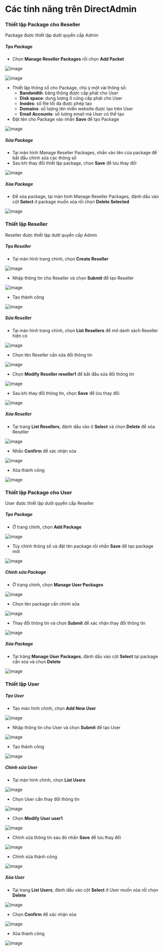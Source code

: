 # Các tính năng trên DirectAdmin
### Thiết lập Package cho Reseller
Package được thiết lập dưới quyền cấp Admin
##### Tạo Package
- Chọn **Manage Reseller Packages** rồi chọn **Add Packet** 

![image](./image/DA%201.png)

![image](./image/DA%202.png)

- Thiết lập thông số cho Package, chú ý một vài thông số:
    - **Bandwidth**: băng thông được cấp phát cho User
    - **Disk space**: dung lượng ổ cứng cấp phát cho User
    - **Inodes**: số file tối đa được phép tạo
    - **Domains**: số lượng tên miền website được tạo trên User
    - **Email Accounts**: số lượng email mà User có thể tạo
- Đặt tên cho Package vào nhấn **Save** để tạo Package

![image](./image/DA%203.png)

##### Sửa Package
- Tại màn hình Manage Reseller Packages, nhấn vào tên của package để bắt đầu chỉnh sửa các thông số
- Sau khi thay đổi thiết lập package, chọn **Save** để lưu thay đổi

![image](./image/DA%204.png)

##### Xóa Package
- Để xóa package, tại màn hình Manage Reseller Packages, đánh dấu vào cột **Select** ở package muốn xóa rồi chọn **Delete Selected**

![image](./image/DA%205.png)

### Thiết lập Reseller
Reseller được thiết lập dưới quyền cấp Admin
##### Tạo Reseller
- Tại màn hình trang chính, chọn **Create Reseller**

![image](./image/DA%201.png)

- Nhập thông tin cho Reseller và chọn **Submit** để tạo Reseller

![image](./image/DA%206.png)

- Tạo thành công

![image](./image/DA%207.png)

##### Sửa Reseller
- Tại màn hình trang chính, chọn **List Resellers** để mở danh sách Reseller hiện có

![image](./image/DA%201.png)

- Chọn tên Reseller cần sửa đổi thông tin

![image](./image/DA%208.png)

- Chọn **Modify Reseller reseller1** để bắt đầu sửa đổi thông tin

![image](./image/DA%209.png)

- Sau khi thay đổi thông tin, chọn **Save** để lưu thay đổi

![image](./image/DA%2010.png)

##### Xóa Reseller
- Tại trang **List Resellers**, đánh dấu vào ô **Select** và chọn **Delete** để xóa Reseller

![image](./image/DA%2011.png)

- Nhấn **Confirm** để xác nhận xóa

![image](./image/DA%2012.png)

- Xóa thành công

![image](./image/DA%2013.png)

### Thiết lập Package cho User
User được thiết lập dưới quyền cấp Reseller
##### Tạo Package
- Ở trang chính, chọn **Add Package**

![image](./image/DA%2014.png)

- Tùy chỉnh thông số và đặt tên package rồi nhấn **Save** để tạo package mới

![image](./image/DA%2026.png)

##### Chỉnh sửa Package
- Ở trang chính, chọn **Manage User Packages**

![image](./image/DA%2014.png)

- Chọn tên package cần chỉnh sửa

![image](./image/DA%2027.png)

- Thay đổi thông tin và chọn **Submit** để xác nhận thay đổi thông tin

![image](./image/DA%2015.png)

##### Xóa Package
- Tại tràng **Manage User Packages**, đánh dấu vào cột **Select** tại package cần xóa và chọn **Delete**

![image](./image/DA%2016.png)

### Thiết lập User
##### Tạo User
- Tạo màn hình chính, chọn **Add New User**

![image](./image/DA%2014.png)

- Nhập thông tin cho User và chọn **Submit** để tạo User

![image](./image/DA%2017.png)

- Tạo thành công

![image](./image/DA%2018.png)

##### Chỉnh sửa User
- Tại màn hình chính, chọn **List Users**

![image](./image/DA%2014.png)

- Chọn User cần thay đổi thông tin

![image](./image/DA%2019.png)

- Chọn **Modify User user1**

![image](./image/DA%2020.png)

- Chỉnh sửa thông tin sau đó nhấn **Save** để lưu thay đổi

![image](./image/DA%2021.png)

- Chỉnh sửa thành công

![image](./image/DA%2022.png)

##### Xóa User
- Tại trang **List Users**, đánh dấu vào cột **Select** ở User muốn xóa rồi chọn **Delete**

![image](./image/DA%2023.png)

- Chọn **Confirm** để xác nhận xóa

![image](./image/DA%2024.png)

- Xóa thành công

![image](./image/DA%2025.png)